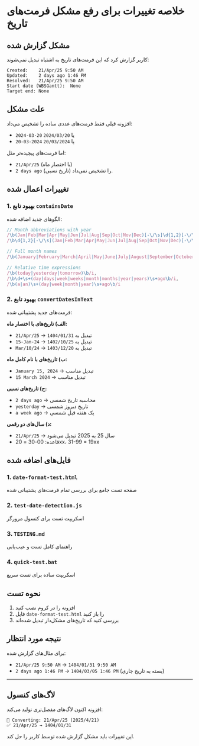 # خلاصه تغییرات برای رفع مشکل فرمت‌های تاریخ

## مشکل گزارش شده
کاربر گزارش کرد که این فرمت‌های تاریخ به اشتباه تبدیل نمی‌شوند:
```
Created:	21/Apr/25 9:50 AM
Updated:	2 days ago 1:46 PM
Resolved:	21/Apr/25 9:50 AM
Start date (WBSGantt):	None
Target end:	None
```

## علت مشکل
افزونه قبلی فقط فرمت‌های عددی ساده را تشخیص می‌داد:
- `2024-03-20` یا `2024/03/20`
- `20-03-2024` یا `20/03/2024`

اما فرمت‌های پیچیده‌تر مثل:
- `21/Apr/25` (با اختصار ماه)
- `2 days ago` (تاریخ نسبی)
را تشخیص نمی‌داد.

## تغییرات اعمال شده

### 1. بهبود تابع `containsDate`
الگوهای جدید اضافه شده:
```javascript
// Month abbreviations with year
/\b(Jan|Feb|Mar|Apr|May|Jun|Jul|Aug|Sep|Oct|Nov|Dec)[-\/\s]\d{1,2}[-\/\s]\d{2,4}\b/i,
/\b\d{1,2}[-\/\s](Jan|Feb|Mar|Apr|May|Jun|Jul|Aug|Sep|Oct|Nov|Dec)[-\/\s]\d{2,4}\b/i,

// Full month names
/\b(January|February|March|April|May|June|July|August|September|October|November|December)\s+\d{1,2},?\s+\d{4}\b/i,

// Relative time expressions
/\b(today|yesterday|tomorrow)\b/i,
/\b\d+\s+(day|days|week|weeks|month|months|year|years)\s+ago\b/i,
/\b(a|an)\s+(day|week|month|year)\s+ago\b/i
```

### 2. بهبود تابع `convertDatesInText`
فرمت‌های جدید پشتیبانی شده:

**الف) تاریخ‌های با اختصار ماه:**
- `21/Apr/25` → تبدیل به `1404/01/31`
- `15-Jan-24` → تبدیل به `1402/10/25`
- `Mar/10/24` → تبدیل به `1403/12/20`

**ب) تاریخ‌های با نام کامل ماه:**
- `January 15, 2024` → تبدیل مناسب
- `15 March 2024` → تبدیل مناسب

**ج) تاریخ‌های نسبی:**
- `2 days ago` → محاسبه تاریخ شمسی
- `yesterday` → تاریخ دیروز شمسی
- `a week ago` → یک هفته قبل شمسی

**د) سال‌های دو رقمی:**
- `21/Apr/25` → سال 25 به 2025 تبدیل می‌شود
- قاعده: 00-30 = 20xx، 31-99 = 19xx

## فایل‌های اضافه شده

### 1. `date-format-test.html`
صفحه تست جامع برای بررسی تمام فرمت‌های پشتیبانی شده

### 2. `test-date-detection.js`
اسکریپت تست برای کنسول مرورگر

### 3. `TESTING.md`
راهنمای کامل تست و عیب‌یابی

### 4. `quick-test.bat`
اسکریپت ساده برای تست سریع

## نحوه تست

1. افزونه را در کروم نصب کنید
2. فایل `date-format-test.html` را باز کنید  
3. بررسی کنید که تاریخ‌های مشکل‌دار تبدیل شده‌اند

## نتیجه مورد انتظار

برای مثال‌های گزارش شده:
- `21/Apr/25 9:50 AM` → `1404/01/31 9:50 AM`
- `2 days ago 1:46 PM` → `1404/03/05 1:46 PM` (بسته به تاریخ جاری)

---

## لاگ‌های کنسول

افزونه اکنون لاگ‌های مفصل‌تری تولید می‌کند:
```
📅 Converting: 21/Apr/25 (2025/4/21)
✅ 21/Apr/25 → 1404/01/31
```

این تغییرات باید مشکل گزارش شده توسط کاربر را حل کند.
